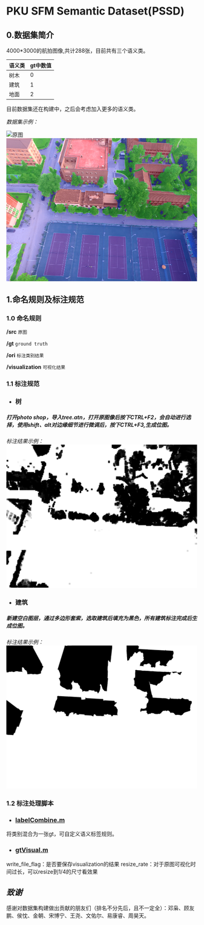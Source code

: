 # PKU SFM Semantic Dataset(PSSD)

## 0.数据集简介
4000*3000的航拍图像,共计288张，目前共有三个语义类。

|语义类|gt中数值|
|------|------|
|树木  |  0   |
|建筑  |  1   |
|地面  |  2   |

目前数据集还在构建中，之后会考虑加入更多的语义类。

*数据集示例：*

![原图](img/DJI_0285.JPG)
![visual_gt](img/DJI_0285_visual_gt.png)
## 1.命名规则及标注规范
### 1.0 命名规则
**/src**  ```原图```

**/gt**  ```ground truth```

**/ori**  ```标注类别结果```

**/visualization** ```可视化结果```

### 1.1 标注规范
- ### 树
##### 打开photo shop，导入tree.atn，打开原图像后按下CTRL+F2，会自动进行选择，使用shift、alt对边缘细节进行微调后，按下CTRL+F3,生成位图。

*标注结果示例：*
![树](img/DJI_0285_t.png)
- ### 建筑
##### 新建空白图层，通过多边形套索，选取建筑后填充为黑色，所有建筑标注完成后生成位图。

*标注结果示例：*
![建筑](img/DJI_0285_b.png)

### 1.2 标注处理脚本

- ### [labelCombine.m](https://github.com/MarcWong/PSSD/blob/master/script/labelCombine.m)
将类别混合为一张gt，可自定义语义标签规则。

- ### [gtVisual.m](https://github.com/MarcWong/PSSD/blob/master/script/gtVisual.m)
write_file_flag：是否要保存visualization的结果
resize_rate：对于原图可视化时间过长，可以resize到1/4的尺寸看效果

## ***致谢***
感谢对数据集构建做出贡献的朋友们（排名不分先后，且不一定全）：邓枭、顾友鹏、侯忱、金朝、宋博宁、王尧、文佑尔、易康睿、周昊天。